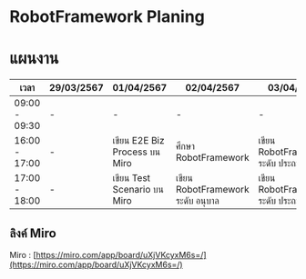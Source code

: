 # RobotFramework Planing

# แผนงาน

| เวลา          |     29/03/2567      |          01/04/2567        |            02/04/2567          |           03/04/2567         |       03/04/2567      |
|---------------|---------------------|----------------------------|--------------------------------|------------------------------|-----------------------|
| 09:00 - 09:30 |          -          |              -             |              -                 |               -              |          ส่งงาน        |
| 16:00 - 17:00 |          -          |เขียน E2E Biz Process บน Miro|      ศึกษา RobotFramework       |เขียน RobotFramework ระดับ ประถม|            -          |
| 17:00 - 18:00 |          -          | เขียน Test Scenario บน Miro |เขียน RobotFramework ระดับ อนุบาล  |เขียน RobotFramework ระดับ ประถม|            -          |

## ลิงค์ Miro
Miro : [https://miro.com/app/board/uXjVKcyxM6s=/](https://miro.com/app/board/uXjVKcyxM6s=/)
